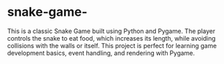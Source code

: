 # snake-game-
This is a classic Snake Game built using Python and Pygame. The player controls the snake to eat food, which increases its length, while avoiding collisions with the walls or itself. This project is perfect for learning game development basics, event handling, and rendering with Pygame.
